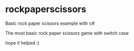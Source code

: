# rockpaperscissors
Basic rock paper scissors example with c#

The most basic rock paper scissors game with switch case

hope it helped :)
